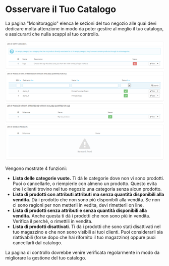 # Osservare il Tuo Catalogo

La pagina "Monitoraggio" elenca le sezioni del tuo negozio alle quai devi dedicare molta attenzione in modo da poter gestire al meglio il tuo catalogo, e assicurarti che nulla scappi al tuo controllo.

![](<../../../.gitbook/assets/23038555 (1).png>)

Vengono mostrate 4 funzioni:

* **Lista delle categorie vuote.**  Ti dà le categorie dove non vi sono prodotti. Puoi o cancellarle, o riempierle con almeno un prodotto. Questo evita che i clienti  trovino nel tuo negozio una categoria senza alcun prodotto.
* **Lista di prodotti con attributi attributi ma senza quantità disponibili alla vendita.**  Dà i prodotto che non sono più disponibili alla vendita. Se non ci sono ragioni per non metterli in vedita, devi rimetterli on line.&#x20;
* **Lista di prodotti senza attributi  e senza quantità disponibili alla vendita.**  Anche questa ti dà i prodotti che non sono più in vendita. Verifica il perchè, o rimettili in vendita.
* **Lista di prodotti disattivati**. Ti dà i prodotti che sono stati disattivati nel tuo magazzino e che non sono visibili ai tuoi clienti. Puoi considerarli sia riattivabili (forse dopo che hai rifornito il tuo magazzino) oppure puoi cancellarli dal catalogo.

La pagina di controllo dovrebbe venire verificata regolarmente in modo da migliorare la gestione del tuo catalogo.
